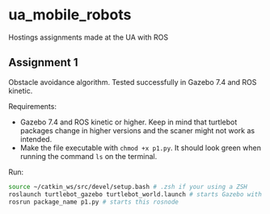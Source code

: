# ua_mobile_robots
Hostings assignments made at the UA with ROS

## Assignment 1
Obstacle avoidance algorithm.
Tested successfully in Gazebo 7.4 and ROS kinetic.

Requirements:
- Gazebo 7.4 and ROS kinetic or higher. Keep in mind that turtlebot packages change in higher versions and the scaner might not work as intended.
- Make the file executable with ```chmod +x p1.py```. It should look green when running the command ``ls`` on the terminal.

Run:
```bash
source ~/catkin_ws/src/devel/setup.bash # .zsh if your using a ZSH
roslaunch turtlebot_gazebo turtlebot_world.launch # starts Gazebo with turtlebot
rosrun package_name p1.py # starts this rosnode
```
